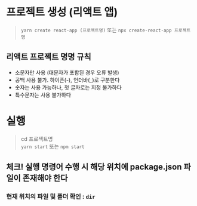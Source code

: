 # 프로젝트 생성 (리액트 앱)
> `yarn create react-app (프로젝트명)`
또는
> `npx create-react-app 프로젝트명`
## 리액트 프로젝트 명명 규칙
- 소문자만 사용 (대문자가 포함된 경우 오류 발생)
- 공백 사용 불가. 하이픈(-), 언더바(_)로 구분한다
- 숫자는 사용 가능하나, 첫 글자로는 지정 불가하다
- 특수문자는 사용 불가하다  

# 실행
> cd 프로젝트명  
> `yarn start`
> 또는 `npm start`

## 체크! 실행 명령어 수행 시 해당 위치에 **package.json** 파일이 존재해야 한다
### 현재 위치의 파일 및 폴더 확인 : `dir`
